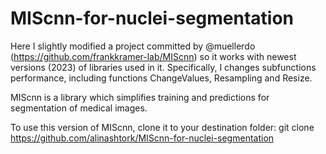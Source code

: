 # MIScnn-for-nuclei-segmentation
Here I slightly modified a project committed by @muellerdo (https://github.com/frankkramer-lab/MIScnn) so it works with newest versions (2023) of libraries used in it. Specifically, I changes subfunctions performance, including functions ChangeValues, Resampling and Resize.

MIScnn is a library which simplifies training and predictions for segmentation of medical images.

To use this version of MIScnn, clone it to your destination folder:
git clone https://github.com/alinashtork/MIScnn-for-nuclei-segmentation
